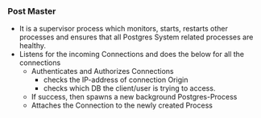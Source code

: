 ### Post Master

- It is a supervisor process which monitors, starts, restarts other processes and ensures that all Postgres System related processes are healthy.
- Listens for the incoming Connections and does the below for all the connections
    - Authenticates and Authorizes Connections
        - checks the IP-address of connection Origin
        - checks which DB the client/user is trying to access.
    - If success, then spawns a new background Postgres-Process
    - Attaches the Connection to the newly created Process